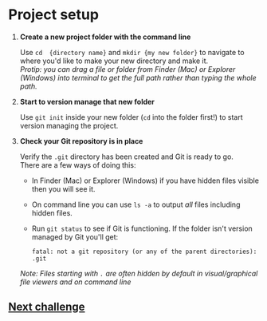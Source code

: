 # Project setup

1) **Create a new project folder with the command line**

	Use `cd  {directory name}` and `mkdir {my new folder}` to navigate to where you'd like to make your new directory and make it.
	\
	_Protip: you can drag a file or folder from Finder (Mac) or Explorer (Windows) into terminal to get the full path rather than typing the whole path._

1) **Start to version manage that new folder**

	Use `git init` inside your new folder (`cd` into the folder first!)  to start version managing the project.

1) **Check your Git repository is in place**

	Verify the `.git` directory has been created and Git is ready to go.
	\
	There are a few ways of doing this:
	
	- In Finder (Mac) or Explorer (Windows) if you have hidden files visible then you will see it.

	- On command line you can use `ls -a` to output *all* files including hidden files.

	- Run `git status` to see if Git is functioning. If the folder isn't version managed by Git you'll get:

		```
		fatal: not a git repository (or any of the parent directories): .git
		```

	*Note: Files starting with `.` are often hidden by default in visual/graphical file viewers and on command line*

## [Next challenge](02-track-files.md)
